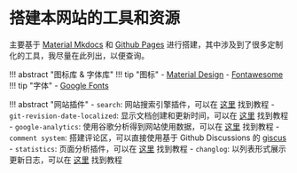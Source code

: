 # 搭建本网站的工具和资源

主要基于 [Material Mkdocs](https://squidfunk.github.io/mkdocs-material/) 和 [Github Pages](https://pages.github.com/) 进行搭建，其中涉及到了很多定制化的工具，我尽量在此列出，以便查询。

!!! abstract "图标库 & 字体库"
    !!! tip "图标"
        - [Material Design](https://pictogrammers.com/library/mdi/)
        - [Fontawesome](https://fontawesome.com/search?m=free)
    !!! tip "字体"
        - [Google Fonts](https://fonts.google.com/)

!!! abstract "网站插件"
    - `search`: 网站搜索引擎插件，可以在 [这里](https://squidfunk.github.io/mkdocs-material/setup/setting-up-site-search/) 找到教程
    - `git-revision-date-localized`: 显示文档创建和更新时间，可以在 [这里](https://squidfunk.github.io/mkdocs-material/setup/adding-a-git-repository/?h=date#document-dates) 找到教程
    - `google-analytics`: 使用谷歌分析得到网站使用数据，可以在 [这里](https://squidfunk.github.io/mkdocs-material/setup/setting-up-site-analytics/) 找到教程
    - `comment system`: 搭建评论区，可以直接使用基于 Github Discussions 的 [giscus](https://giscus.app/)
    - `statistics`: 页面分析插件，可以在 [这里](https://github.com/TonyCrane/mkdocs-statistics-plugin) 找到教程
    - `changlog`: 以列表形式展示更新日志，可以在 [这里](https://github.com/TonyCrane/mkdocs-changelog-plugin) 找到教程